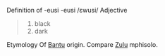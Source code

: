Definition of -eusi
-eusi
/ɛwusi/
Adjective
> 1. black
> 2. dark

Etymology
Of [Bantu](https://en.wikipedia.org/wiki/Bantu_languages) origin. Compare [Zulu](https://en.wikipedia.org/wiki/Zulu_language) mphisolo.
